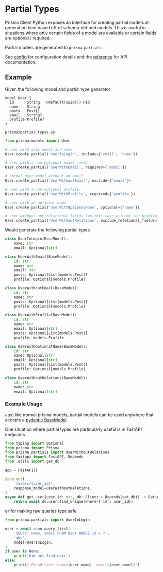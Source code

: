 # Partial Types

Prisma Client Python exposes an interface for creating partial models at generation time based off of schema-defined models.
This is useful in situations where only certain fields of a model are available or certain fields are optional / required.

Partial models are generated to `prisma.partials`.

See [config](../reference/config.md#partial-type-generator) for configuration details and the [reference](../reference/partials.md) for API documentation.

## Example

Given the following model and partial type generator

```prisma
model User {
  id      String   @default(cuid()) @id
  name    String
  posts   Post[]
  email   String?
  profile Profile?
}
```

`prisma/partial_types.py`
```py
from prisma.models import User

# user with only email and name
User.create_partial('UserInLogin', include={'email', 'name'})

# user with a non-optional email field
User.create_partial('UserWithEmail', required={'email'})

# normal user model without an email
User.create_partial('UserWithoutEmail', exclude={'email'})

# user with a non-optional profile
User.create_partial('UserWithProfile', required={'profile'})

# user with an optional name
User.create_partial('UserWithOptionalName', optional={'name'})

# user without any relational fields (in this case without the profile and posts fields)
User.create_partial('UserWithoutRelations', exclude_relational_fields=True)
```
Would generate the following partial types
```py
class UserInLogin(BaseModel):
    name: str
    email: Optional[str]

class UserWithEmail(BaseModel):
    id: str
    name: str
    email: str
    posts: Optional[List[models.Post]]
    profile: Optional[models.Profile]

class UserWithoutEmail(BaseModel):
    id: str
    name: str
    posts: Optional[List[models.Post]]
    profile: Optional[models.Profile]

class UserWithProfile(BaseModel):
    id: str
    name: str
    email: Optional[str]
    posts: Optional[List[models.Post]]
    profile: models.Profile

class UserWithOptionalName(BaseModel):
    id: str
    name: Optional[str]
    email: Optional[str]
    posts: Optional[List[models.Post]]
    profile: Optional[models.Profile]

class UserWithoutRelations(BaseModel):
    id: str
    name: str
    email: Optional[str]
```

### Example Usage

Just like normal prisma models, partial models can be used anywhere that accepts a [pydantic BaseModel](https://pydantic-docs.helpmanual.io/usage/models).

One situation where partial types are particularly useful is in FastAPI endpoints

```py
from typing import Optional
from prisma import Prisma
from prisma.partials import UserWithoutRelations
from fastapi import FastAPI, Depends
from .utils import get_db

app = FastAPI()

@app.get(
    '/users/{user_id}',
    response_model=UserWithoutRelations,
)
async def get_user(user_id: str, db: Client = Depends(get_db)) -> Optional[User]:
    return await db.user.find_unique(where={'id': user_id})
```

or for making raw queries type safe

```py
from prisma.partials import UserInLogin

user = await conn.query_first(
    'SELECT name, email FROM User WHERE id = ?',
    'abc',
    model=UserInLogin,
)
if user is None:
    print('Did not find user')
else:
    print(f'Found user: name={user.name}, email={user.email}')
```
